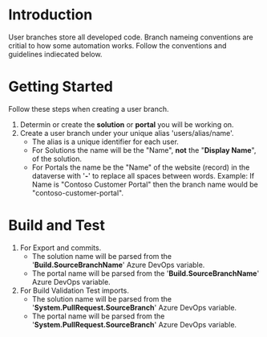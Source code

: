 # Introduction 
User branches store all developed code. Branch nameing conventions are critial to how some automation works. Follow the conventions and guidelines indiecated below.

# Getting Started
Follow these steps when creating a user branch. 
1. Determin or create the **solution** or **portal** you will be working on.
2. Create a user branch under your unique alias 'users/alias/name'. 
    - The alias is a unique identifier for each user.
    - For Solutions the name will be the "Name", **not** the "**Display Name**", of the solution. 
    - For Portals the name be the "Name" of the website (record) in the dataverse with '**-**' to replace all spaces between words. Example: If Name is "Contoso Customer Portal" then the branch name would be "contoso-customer-portal". 

# Build and Test
1. For Export and commits.
    - The solution name will be parsed from the '**Build.SourceBranchName**' Azure DevOps variable.
    - The portal name will be parsed from the '**Build.SourceBranchName**' Azure DevOps variable.
2. For Build Validation Test imports.
    - The solution name will be parsed from the '**System.PullRequest.SourceBranch**' Azure DevOps variable.
    - The portal name will be parsed from the '**System.PullRequest.SourceBranch**' Azure DevOps variable.

